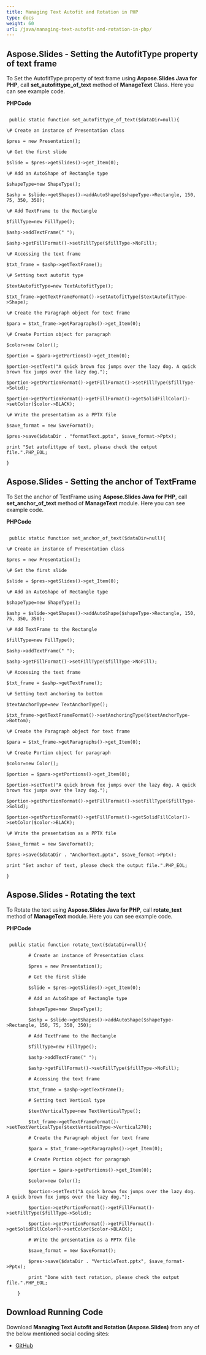 ```yaml
---
title: Managing Text Autofit and Rotation in PHP
type: docs
weight: 60
url: /java/managing-text-autofit-and-rotation-in-php/
---
```


## **Aspose.Slides - Setting the AutofitType property of text frame**
To Set the AutofitType property of text frame using **Aspose.Slides Java for PHP**, call **set_autofittype_of_text** method of **ManageText** Class. Here you can see example code.

**PHPCode**

```

 public static function set_autofittype_of_text($dataDir=null){

\# Create an instance of Presentation class

$pres = new Presentation();

\# Get the first slide

$slide = $pres->getSlides()->get_Item(0);

\# Add an AutoShape of Rectangle type

$shapeType=new ShapeType();

$ashp = $slide->getShapes()->addAutoShape($shapeType->Rectangle, 150, 75, 350, 350);

\# Add TextFrame to the Rectangle

$fillType=new FillType();

$ashp->addTextFrame(" ");

$ashp->getFillFormat()->setFillType($fillType->NoFill);

\# Accessing the text frame

$txt_frame = $ashp->getTextFrame();

\# Setting text autofit type

$textAutofitType=new TextAutofitType();

$txt_frame->getTextFrameFormat()->setAutofitType($textAutofitType->Shape);

\# Create the Paragraph object for text frame

$para = $txt_frame->getParagraphs()->get_Item(0);

\# Create Portion object for paragraph

$color=new Color();

$portion = $para->getPortions()->get_Item(0);

$portion->setText("A quick brown fox jumps over the lazy dog. A quick brown fox jumps over the lazy dog.");

$portion->getPortionFormat()->getFillFormat()->setFillType($fillType->Solid);

$portion->getPortionFormat()->getFillFormat()->getSolidFillColor()->setColor($color->BLACK);

\# Write the presentation as a PPTX file

$save_format = new SaveFormat();

$pres->save($dataDir . "formatText.pptx", $save_format->Pptx);

print "Set autofittype of text, please check the output file.".PHP_EOL;

}

```
## **Aspose.Slides - Setting the anchor of TextFrame**
To Set the anchor of TextFrame using **Aspose.Slides Java for PHP**, call **set_anchor_of_text** method of **ManageText** module. Here you can see example code.

**PHPCode**

```

 public static function set_anchor_of_text($dataDir=null){

\# Create an instance of Presentation class

$pres = new Presentation();

\# Get the first slide

$slide = $pres->getSlides()->get_Item(0);

\# Add an AutoShape of Rectangle type

$shapeType=new ShapeType();

$ashp = $slide->getShapes()->addAutoShape($shapeType->Rectangle, 150, 75, 350, 350);

\# Add TextFrame to the Rectangle

$fillType=new FillType();

$ashp->addTextFrame(" ");

$ashp->getFillFormat()->setFillType($fillType->NoFill);

\# Accessing the text frame

$txt_frame = $ashp->getTextFrame();

\# Setting text anchoring to bottom

$textAnchorType=new TextAnchorType();

$txt_frame->getTextFrameFormat()->setAnchoringType($textAnchorType->Bottom);

\# Create the Paragraph object for text frame

$para = $txt_frame->getParagraphs()->get_Item(0);

\# Create Portion object for paragraph

$color=new Color();

$portion = $para->getPortions()->get_Item(0);

$portion->setText("A quick brown fox jumps over the lazy dog. A quick brown fox jumps over the lazy dog.");

$portion->getPortionFormat()->getFillFormat()->setFillType($fillType->Solid);

$portion->getPortionFormat()->getFillFormat()->getSolidFillColor()->setColor($color->BLACK);

\# Write the presentation as a PPTX file

$save_format = new SaveFormat();

$pres->save($dataDir . "AnchorText.pptx", $save_format->Pptx);

print "Set anchor of text, please check the output file.".PHP_EOL;

}

```
## **Aspose.Slides - Rotating the text**
To Rotate the text using **Aspose.Slides Java for PHP**, call **rotate_text** method of **ManageText** module. Here you can see example code.

**PHPCode**

```

 public static function rotate_text($dataDir=null){

        # Create an instance of Presentation class

        $pres = new Presentation();

        # Get the first slide

        $slide = $pres->getSlides()->get_Item(0);

        # Add an AutoShape of Rectangle type

        $shapeType=new ShapeType();

        $ashp = $slide->getShapes()->addAutoShape($shapeType->Rectangle, 150, 75, 350, 350);

        # Add TextFrame to the Rectangle

        $fillType=new FillType();

        $ashp->addTextFrame(" ");

        $ashp->getFillFormat()->setFillType($fillType->NoFill);

        # Accessing the text frame

        $txt_frame = $ashp->getTextFrame();

        # Setting text Vertical type

        $textVerticalType=new TextVerticalType();

        $txt_frame->getTextFrameFormat()->setTextVerticalType($textVerticalType->Vertical270);

        # Create the Paragraph object for text frame

        $para = $txt_frame->getParagraphs()->get_Item(0);

        # Create Portion object for paragraph

        $portion = $para->getPortions()->get_Item(0);

        $color=new Color();

        $portion->setText("A quick brown fox jumps over the lazy dog. A quick brown fox jumps over the lazy dog.");

        $portion->getPortionFormat()->getFillFormat()->setFillType($fillType->Solid);

        $portion->getPortionFormat()->getFillFormat()->getSolidFillColor()->setColor($color->BLACK);

        # Write the presentation as a PPTX file

        $save_format = new SaveFormat();

        $pres->save($dataDir . "VerticleText.pptx", $save_format->Pptx);

        print "Done with text rotation, please check the output file.".PHP_EOL;

    }

```
## **Download Running Code**
Download **Managing Text Autofit and Rotation (Aspose.Slides)** from any of the below mentioned social coding sites:

- [GitHub](https://github.com/aspose-slides/Aspose.Slides-for-Java/blob/master/Plugins/Aspose_Slides_Java_for_PHP/src/aspose/slides/WorkingWithText/ManageText.php)
